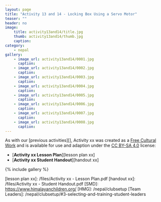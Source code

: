 ```yaml
---
layout: page
title: "Activity 13 and 14 - Locking Box Using a Servo Motor"
teaser: ""
header: no
image: 
    title: activity13and14/title.jpg
    thumb: activity13and14/thumb.jpg
    caption: 
category:
    - nepal
gallery:
    - image_url: activity13and14/0001.jpg
      caption: 
    - image_url: activity13and14/0002.jpg
      caption: 
    - image_url: activity13and14/0003.jpg
      caption: 
    - image_url: activity13and14/0004.jpg
      caption: 
    - image_url: activity13and14/0005.jpg
      caption: 
    - image_url: activity13and14/0006.jpg
      caption: 
    - image_url: activity13and14/0007.jpg
      caption: 
    - image_url: activity13and14/0008.jpg
      caption:       
---
```




As with our [previous activities][], Activity xx was created as a [Free Cultural Work][] and is available for use and adaption under the [CC BY-SA 4.0][] license:

*	[**Activity xx Lesson Plan**][lesson plan xx]
*	[**Activity xx Student Handout**][handout xx]

{% include gallery %}

[^1]: SMD has a nearly equal gender distribution among boarding students, with 175 boys and 174 girls. The gender distribution among the Himalayan Makers Guild members is 15 boys and 33 girls (31%:69%).
[^2]: Part details and suppliers are given in the lesson plan.

[CC BY-SA 4.0]: https://creativecommons.org/licenses/by-sa/4.0/
[Free Cultural Work]: https://creativecommons.org/share-your-work/public-domain/freeworks/
[lesson plan xx]: /files/Activity xx - Lesson Plan.pdf
[handout xx]: /files/Activity xx - Student Handout.pdf
[SMD]: https://www.himalayanchildren.org/
[HMG]: /nepal/clubsetup
[Team Leaders]: /nepal/clubsetup/#3-selecting-and-training-student-leaders
